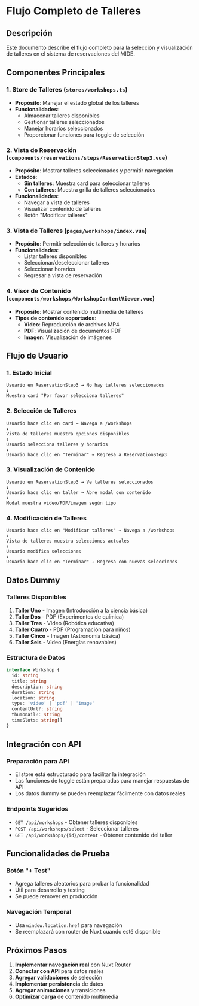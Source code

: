 # Flujo Completo de Talleres

## Descripción
Este documento describe el flujo completo para la selección y visualización de talleres en el sistema de reservaciones del MIDE.

## Componentes Principales

### 1. Store de Talleres (`stores/workshops.ts`)
- **Propósito**: Manejar el estado global de los talleres
- **Funcionalidades**:
  - Almacenar talleres disponibles
  - Gestionar talleres seleccionados
  - Manejar horarios seleccionados
  - Proporcionar funciones para toggle de selección

### 2. Vista de Reservación (`components/reservations/steps/ReservationStep3.vue`)
- **Propósito**: Mostrar talleres seleccionados y permitir navegación
- **Estados**:
  - **Sin talleres**: Muestra card para seleccionar talleres
  - **Con talleres**: Muestra grilla de talleres seleccionados
- **Funcionalidades**:
  - Navegar a vista de talleres
  - Visualizar contenido de talleres
  - Botón "Modificar talleres"

### 3. Vista de Talleres (`pages/workshops/index.vue`)
- **Propósito**: Permitir selección de talleres y horarios
- **Funcionalidades**:
  - Listar talleres disponibles
  - Seleccionar/deseleccionar talleres
  - Seleccionar horarios
  - Regresar a vista de reservación

### 4. Visor de Contenido (`components/workshops/WorkshopContentViewer.vue`)
- **Propósito**: Mostrar contenido multimedia de talleres
- **Tipos de contenido soportados**:
  - **Video**: Reproducción de archivos MP4
  - **PDF**: Visualización de documentos PDF
  - **Imagen**: Visualización de imágenes

## Flujo de Usuario

### 1. Estado Inicial
```
Usuario en ReservationStep3 → No hay talleres seleccionados
↓
Muestra card "Por favor selecciona talleres"
```

### 2. Selección de Talleres
```
Usuario hace clic en card → Navega a /workshops
↓
Vista de talleres muestra opciones disponibles
↓
Usuario selecciona talleres y horarios
↓
Usuario hace clic en "Terminar" → Regresa a ReservationStep3
```

### 3. Visualización de Contenido
```
Usuario en ReservationStep3 → Ve talleres seleccionados
↓
Usuario hace clic en taller → Abre modal con contenido
↓
Modal muestra video/PDF/imagen según tipo
```

### 4. Modificación de Talleres
```
Usuario hace clic en "Modificar talleres" → Navega a /workshops
↓
Vista de talleres muestra selecciones actuales
↓
Usuario modifica selecciones
↓
Usuario hace clic en "Terminar" → Regresa con nuevas selecciones
```

## Datos Dummy

### Talleres Disponibles
1. **Taller Uno** - Imagen (Introducción a la ciencia básica)
2. **Taller Dos** - PDF (Experimentos de química)
3. **Taller Tres** - Video (Robótica educativa)
4. **Taller Cuatro** - PDF (Programación para niños)
5. **Taller Cinco** - Imagen (Astronomía básica)
6. **Taller Seis** - Video (Energías renovables)

### Estructura de Datos
```typescript
interface Workshop {
  id: string
  title: string
  description: string
  duration: string
  location: string
  type: 'video' | 'pdf' | 'image'
  contentUrl?: string
  thumbnail?: string
  timeSlots: string[]
}
```

## Integración con API

### Preparación para API
- El store está estructurado para facilitar la integración
- Las funciones de toggle están preparadas para manejar respuestas de API
- Los datos dummy se pueden reemplazar fácilmente con datos reales

### Endpoints Sugeridos
- `GET /api/workshops` - Obtener talleres disponibles
- `POST /api/workshops/select` - Seleccionar talleres
- `GET /api/workshops/{id}/content` - Obtener contenido del taller

## Funcionalidades de Prueba

### Botón "+ Test"
- Agrega talleres aleatorios para probar la funcionalidad
- Útil para desarrollo y testing
- Se puede remover en producción

### Navegación Temporal
- Usa `window.location.href` para navegación
- Se reemplazará con router de Nuxt cuando esté disponible

## Próximos Pasos

1. **Implementar navegación real** con Nuxt Router
2. **Conectar con API** para datos reales
3. **Agregar validaciones** de selección
4. **Implementar persistencia** de datos
5. **Agregar animaciones** y transiciones
6. **Optimizar carga** de contenido multimedia 